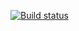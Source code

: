[![Build status](https://ci.appveyor.com/api/projects/status/k2p8pvusvw6w89ec?svg=true)](https://ci.appveyor.com/project/babka40000/js-hw-obj3)